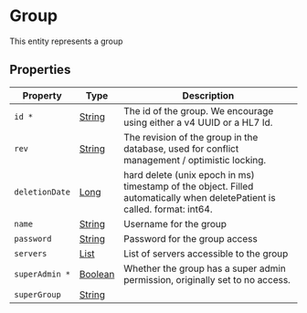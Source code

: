 # Group

This entity represents a group

## Properties

| Property       | Type                                                                                                                                               | Description                                                                                                               |
| -------------- | -------------------------------------------------------------------------------------------------------------------------------------------------- | ------------------------------------------------------------------------------------------------------------------------- |
| `id *`         | [String](https://github.com/taktik/icure-tech-docs/tree/5af8e13c187f73691c350b409b558ac754efaef8/icure-data-model/other-models/String/README.md)   | The id of the group. We encourage using either a v4 UUID or a HL7 Id.                                                     |
| `rev`          | [String](https://github.com/taktik/icure-tech-docs/tree/5af8e13c187f73691c350b409b558ac754efaef8/icure-data-model/other-models/String/README.md)   | The revision of the group in the database, used for conflict management / optimistic locking.                             |
| `deletionDate` | [Long](https://github.com/taktik/icure-tech-docs/tree/5af8e13c187f73691c350b409b558ac754efaef8/icure-data-model/other-models/Long/README.md)       | hard delete (unix epoch in ms) timestamp of the object. Filled automatically when deletePatient is called. format: int64. |
| `name`         | [String](https://github.com/taktik/icure-tech-docs/tree/5af8e13c187f73691c350b409b558ac754efaef8/icure-data-model/other-models/String/README.md)   | Username for the group                                                                                                    |
| `password`     | [String](https://github.com/taktik/icure-tech-docs/tree/5af8e13c187f73691c350b409b558ac754efaef8/icure-data-model/other-models/String/README.md)   | Password for the group access                                                                                             |
| `servers`      | [List](https://github.com/taktik/icure-tech-docs/tree/5af8e13c187f73691c350b409b558ac754efaef8/icure-data-model/other-models/String/README.md)     | List of servers accessible to the group                                                                                   |
| `superAdmin *` | [Boolean](https://github.com/taktik/icure-tech-docs/tree/5af8e13c187f73691c350b409b558ac754efaef8/icure-data-model/other-models/Boolean/README.md) | Whether the group has a super admin permission, originally set to no access.                                              |
| `superGroup`   | [String](https://github.com/taktik/icure-tech-docs/tree/5af8e13c187f73691c350b409b558ac754efaef8/icure-data-model/other-models/String/README.md)   |                                                                                                                           |
